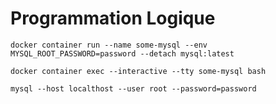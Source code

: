 # Programmation Logique

```
docker container run --name some-mysql --env MYSQL_ROOT_PASSWORD=password --detach mysql:latest
```

```
docker container exec --interactive --tty some-mysql bash
```

```
mysql --host localthost --user root --password=password
```



